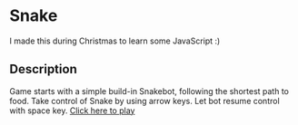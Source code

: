 # Snake
I made this during Christmas to learn some JavaScript :)

## Description
Game starts with a simple build-in Snakebot, following the shortest path to food. Take control of Snake by using arrow keys. Let bot resume control with space key. [Click here to play](http://htmlpreview.github.io/?https://github.com/lasanjin/Snake/blob/master/Snake/html/index.html)
